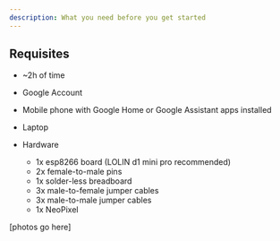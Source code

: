 ```yaml
---
description: What you need before you get started
---
```


## Requisites

- ~2h of time
- Google Account
- Mobile phone with Google Home or Google Assistant apps installed
- Laptop
- Hardware

  - 1x esp8266 board (LOLIN d1 mini pro recommended)
  - 2x female-to-male pins
  - 1x solder-less breadboard
  - 3x male-to-female jumper cables
  - 3x male-to-male jumper cables
  - 1x NeoPixel

[photos go here]
